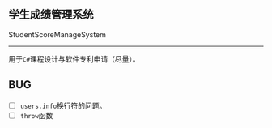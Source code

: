 ## 学生成绩管理系统
StudentScoreManageSystem

---

用于`C#`课程设计与软件专利申请（尽量）。

## BUG

- [ ] `users.info`换行符的问题。
- [ ] `throw`函数